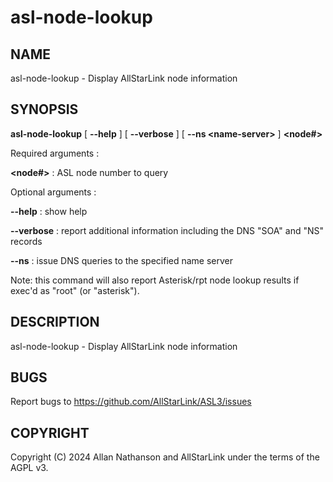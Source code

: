 # asl-node-lookup

## NAME
asl-node-lookup - Display AllStarLink node information

## SYNOPSIS
**asl-node-lookup** [ **--help** ] [ **--verbose** ] [ **--ns &lt;name-server>** ] **&lt;node#>**

Required arguments :

**&lt;node#>**
: ASL node number to query

Optional arguments :

**-\-help**
: show help

**-\-verbose**
: report additional information including the DNS "SOA" and "NS" records

**-\-ns**
: issue DNS queries to the specified name server

Note: this command will also report Asterisk/rpt node lookup results if exec'd as "root" (or "asterisk").
    
## DESCRIPTION
asl-node-lookup - Display AllStarLink node information

## BUGS
Report bugs to https://github.com/AllStarLink/ASL3/issues

## COPYRIGHT
Copyright (C) 2024 Allan Nathanson and AllStarLink
under the terms of the AGPL v3.